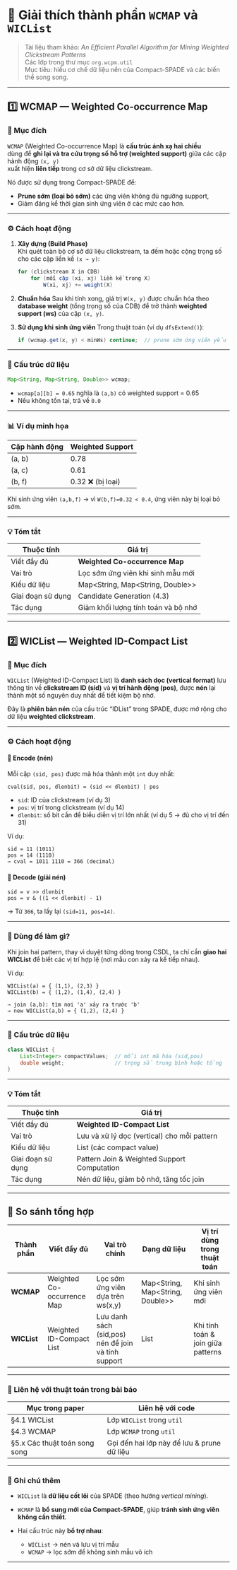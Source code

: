 # 🧩 Giải thích thành phần `WCMAP` và `WICList`

> Tài liệu tham khảo: *An Efficient Parallel Algorithm for Mining Weighted Clickstream Patterns*  
> Các lớp trong thư mục `org.wcpm.util`  
> Mục tiêu: hiểu cơ chế dữ liệu nền của Compact-SPADE và các biến thể song song.

---

## 1️⃣ WCMAP — Weighted Co-occurrence Map

### 🎯 Mục đích
`WCMAP` (Weighted Co-occurrence Map) là **cấu trúc ánh xạ hai chiều**  
dùng để **ghi lại và tra cứu trọng số hỗ trợ (weighted support)** giữa các cặp hành động `(x, y)`  
xuất hiện **liên tiếp** trong cơ sở dữ liệu clickstream.

Nó được sử dụng trong Compact-SPADE để:
- **Prune sớm (loại bỏ sớm)** các ứng viên không đủ ngưỡng support,  
- Giảm đáng kể thời gian sinh ứng viên ở các mức cao hơn.

---

### ⚙️ Cách hoạt động

1. **Xây dựng (Build Phase)**  
   Khi quét toàn bộ cơ sở dữ liệu clickstream, ta đếm hoặc cộng trọng số cho các cặp liền kề `(x → y)`:

   ```java
   for (clickstream X in CDB)
       for (mỗi cặp (xi, xj) liền kề trong X)
           W(xi, xj) += weight(X)
   ```
2. **Chuẩn hóa**
   Sau khi tính xong, giá trị `W(x, y)` được chuẩn hóa theo **database weight** (tổng trọng số của CDB)
   để trở thành **weighted support (ws)** của cặp `(x, y)`.

3. **Sử dụng khi sinh ứng viên**
   Trong thuật toán (ví dụ `dfsExtend()`):

   ```java
   if (wcmap.get(x, y) < minWs) continue;  // prune sớm ứng viên yếu
   ```

---

### 🧮 Cấu trúc dữ liệu

```java
Map<String, Map<String, Double>> wcmap;
```

* `wcmap[a][b] = 0.65` nghĩa là `(a,b)` có weighted support = 0.65
* Nếu không tồn tại, trả về `0.0`

---

### 📊 Ví dụ minh họa

| Cặp hành động | Weighted Support |
| ------------- | ---------------- |
| (a, b)        | 0.78             |
| (a, c)        | 0.61             |
| (b, f)        | 0.32 ❌ (bị loại) |

Khi sinh ứng viên `(a,b,f)` → vì `W(b,f)=0.32 < 0.4`, ứng viên này bị loại bỏ sớm.

---

### 💡 Tóm tắt

| Thuộc tính        | Giá trị                             |
| ----------------- | ----------------------------------- |
| Viết đầy đủ       | **Weighted Co-occurrence Map**      |
| Vai trò           | Lọc sớm ứng viên khi sinh mẫu mới   |
| Kiểu dữ liệu      | Map<String, Map<String, Double>>    |
| Giai đoạn sử dụng | Candidate Generation (4.3)          |
| Tác dụng          | Giảm khối lượng tính toán và bộ nhớ |

---

## 2️⃣ WICList — Weighted ID-Compact List

### 🎯 Mục đích

`WICList` (Weighted ID-Compact List) là **danh sách dọc (vertical format)**
lưu thông tin về **clickstream ID (sid)** và **vị trí hành động (pos)**,
được **nén** lại thành một số nguyên duy nhất để tiết kiệm bộ nhớ.

Đây là **phiên bản nén** của cấu trúc “IDList” trong SPADE,
được mở rộng cho dữ liệu **weighted clickstream**.

---

### ⚙️ Cách hoạt động

#### 🔹 Encode (nén)

Mỗi cặp `(sid, pos)` được mã hóa thành một `int` duy nhất:

```
cval(sid, pos, dlenbit) = (sid << dlenbit) | pos
```

* `sid`: ID của clickstream (ví dụ 3)
* `pos`: vị trí trong clickstream (ví dụ 14)
* `dlenbit`: số bit cần để biểu diễn vị trí lớn nhất (ví dụ 5 → đủ cho vị trí đến 31)

Ví dụ:

```
sid = 11 (1011)
pos = 14 (1110)
→ cval = 1011 1110 = 366 (decimal)
```

#### 🔹 Decode (giải nén)

```
sid = v >> dlenbit
pos = v & ((1 << dlenbit) - 1)
```

→ Từ `366`, ta lấy lại `(sid=11, pos=14)`.

---

### 🔹 Dùng để làm gì?

Khi join hai pattern, thay vì duyệt từng dòng trong CSDL,
ta chỉ cần **giao hai WICList** để biết các vị trí hợp lệ (nơi mẫu con xảy ra kế tiếp nhau).

Ví dụ:

```
WICList(a) = { (1,1), (2,3) }
WICList(b) = { (1,2), (1,4), (2,4) }

→ join (a,b): tìm nơi 'a' xảy ra trước 'b'
→ new WICList(a,b) = { (1,2), (2,4) }
```

---

### 🧮 Cấu trúc dữ liệu

```java
class WICList {
    List<Integer> compactValues;  // mỗi int mã hóa (sid,pos)
    double weight;                // trọng số trung bình hoặc tổng
}
```

---

### 💡 Tóm tắt

| Thuộc tính        | Giá trị                                     |
| ----------------- | ------------------------------------------- |
| Viết đầy đủ       | **Weighted ID-Compact List**                |
| Vai trò           | Lưu và xử lý dọc (vertical) cho mỗi pattern |
| Kiểu dữ liệu      | List<Integer> (các compact value)           |
| Giai đoạn sử dụng | Pattern Join & Weighted Support Computation |
| Tác dụng          | Nén dữ liệu, giảm bộ nhớ, tăng tốc join     |

---

## 🧠 So sánh tổng hợp

| Thành phần  | Viết đầy đủ                | Vai trò chính                                       | Dạng dữ liệu                     | Vị trí dùng trong thuật toán       |
| ----------- | -------------------------- | --------------------------------------------------- | -------------------------------- | ---------------------------------- |
| **WCMAP**   | Weighted Co-occurrence Map | Lọc sớm ứng viên dựa trên ws(x,y)                   | Map<String, Map<String, Double>> | Khi sinh ứng viên mới              |
| **WICList** | Weighted ID-Compact List   | Lưu danh sách (sid,pos) nén để join và tính support | List<Integer>                    | Khi tính toán & join giữa patterns |

---

### 📘 Liên hệ với thuật toán trong bài báo

| Mục trong paper               | Liên hệ với code                           |
| ----------------------------- | ------------------------------------------ |
| §4.1 WICList                  | Lớp `WICList` trong `util`                 |
| §4.3 WCMAP                    | Lớp `WCMAP` trong `util`                   |
| §5.x Các thuật toán song song | Gọi đến hai lớp này để lưu & prune dữ liệu |

---

### 🧾 Ghi chú thêm

* `WICList` là **dữ liệu cốt lõi** của SPADE (theo hướng *vertical mining*).
* `WCMAP` là **bổ sung mới của Compact-SPADE**, giúp **tránh sinh ứng viên không cần thiết**.
* Hai cấu trúc này **bổ trợ nhau**:

    * `WICList` → nén và lưu vị trí mẫu
    * `WCMAP` → lọc sớm để không sinh mẫu vô ích

---
